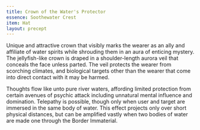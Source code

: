 ```yaml
---
title: Crown of the Water's Protector
essence: Soothewater Crest
item: Hat
layout: precept
---
```


Unique and attractive crown that visibly marks the wearer as an ally and affiliate of water spirits while shrouding them in an aura of enticing mystery. The jellyfish-like crown is draped in a shoulder-length aurora veil that conceals the face unless parted. The veil protects the wearer from scorching climates, and biological targets other than the wearer that come into direct contact with it may be harmed.

Thoughts flow like unto pure river waters, affording limited protection from certain avenues of psychic attack including unnatural mental influence and domination. Telepathy is possible, though only when user and target are immersed in the same body of water. This effect projects only over short physical distances, but can be amplified vastly when two bodies of water are made one through the Border Immaterial.
